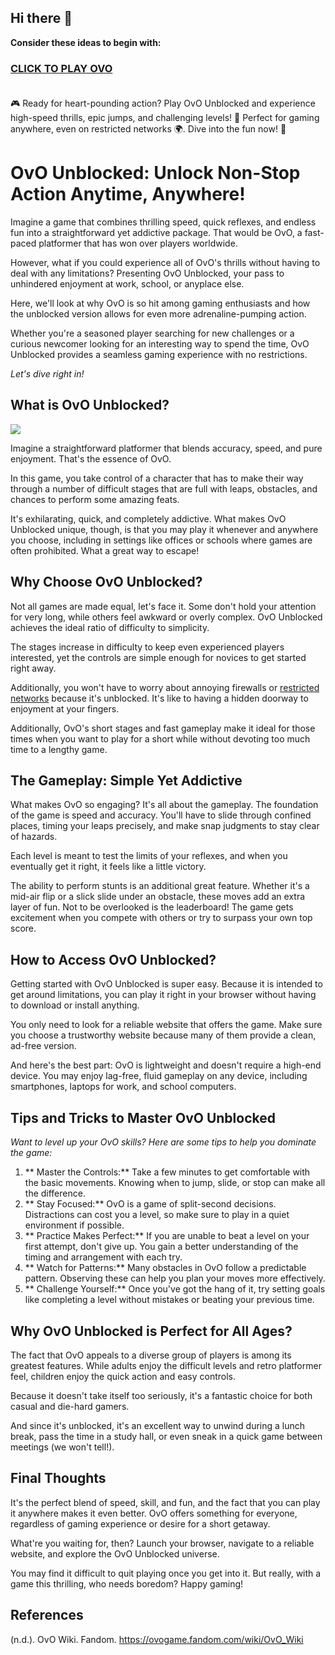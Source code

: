 ## Hi there 👋


**Consider these ideas to begin with:**

<h3><a href="https://gamescentral.net/ovo">CLICK TO PLAY OVO</a> </BR> </BR></h3>

🎮 Ready for heart-pounding action? Play OvO Unblocked and experience high-speed thrills, epic jumps, and challenging levels! 🚀 Perfect for gaming anywhere, even on restricted networks 🌍. Dive into the fun now! 🎉

# OvO Unblocked: Unlock Non-Stop Action Anytime, Anywhere!

Imagine a game that combines thrilling speed, quick reflexes, and endless fun into a straightforward yet addictive package. That would be OvO, a fast-paced platformer that has won over players worldwide.

However, what if you could experience all of OvO's thrills without having to deal with any limitations? Presenting OvO Unblocked, your pass to unhindered enjoyment at work, school, or anyplace else.

Here, we'll look at why OvO is so hit among gaming enthusiasts and how the unblocked version allows for even more adrenaline-pumping action.

Whether you're a seasoned player searching for new challenges or a curious newcomer looking for an interesting way to spend the time, OvO Unblocked provides a seamless gaming experience with no restrictions.

*Let's dive right in!*

## What is OvO Unblocked?

<a href="https://gamescentral.net/ovo"><img src="https://i.ibb.co/7tjsjwp/ovo-unblocked.jpg"></a>

Imagine a straightforward platformer that blends accuracy, speed, and pure enjoyment. That's the essence of OvO.

In this game, you take control of a character that has to make their way through a number of difficult stages that are full with leaps, obstacles, and chances to perform some amazing feats.

It's exhilarating, quick, and completely addictive. What makes OvO Unblocked unique, though, is that you may play it whenever and anywhere you choose, including in settings like offices or schools where games are often prohibited. What a great way to escape!

## Why Choose OvO Unblocked?

Not all games are made equal, let's face it. Some don't hold your attention for very long, while others feel awkward or overly complex. OvO Unblocked achieves the ideal ratio of difficulty to simplicity.

The stages increase in difficulty to keep even experienced players interested, yet the controls are simple enough for novices to get started right away.

Additionally, you won't have to worry about annoying firewalls or [restricted networks](https://www.ibm.com/docs/fi/maas360?topic=device-network-restrictions) because it's unblocked. It's like to having a hidden doorway to enjoyment at your fingers.

Additionally, OvO's short stages and fast gameplay make it ideal for those times when you want to play for a short while without devoting too much time to a lengthy game.

## The Gameplay: Simple Yet Addictive

What makes OvO so engaging? It's all about the gameplay. The foundation of the game is speed and accuracy. You'll have to slide through confined places, timing your leaps precisely, and make snap judgments to stay clear of hazards.

Each level is meant to test the limits of your reflexes, and when you eventually get it right, it feels like a little victory.

The ability to perform stunts is an additional great feature. Whether it's a mid-air flip or a slick slide under an obstacle, these moves add an extra layer of fun. Not to be overlooked is the leaderboard! The game gets excitement when you compete with others or try to surpass your own top score.

## How to Access OvO Unblocked?

Getting started with OvO Unblocked is super easy. Because it is intended to get around limitations, you can play it right in your browser without having to download or install anything.

You only need to look for a reliable website that offers the game. Make sure you choose a trustworthy website because many of them provide a clean, ad-free version.

And here's the best part: OvO is lightweight and doesn't require a high-end device. You may enjoy lag-free, fluid gameplay on any device, including smartphones, laptops for work, and school computers.

## Tips and Tricks to Master OvO Unblocked

*Want to level up your OvO skills? Here are some tips to help you dominate the game:*

1. ** Master the Controls:**  Take a few minutes to get comfortable with the basic movements. Knowing when to jump, slide, or stop can make all the difference.
2. ** Stay Focused:**  OvO is a game of split-second decisions. Distractions can cost you a level, so make sure to play in a quiet environment if possible.
3. ** Practice Makes Perfect:**  If you are unable to beat a level on your first attempt, don't give up. You gain a better understanding of the timing and arrangement with each try.
4. ** Watch for Patterns:**  Many obstacles in OvO follow a predictable pattern. Observing these can help you plan your moves more effectively.
5. ** Challenge Yourself:**  Once you've got the hang of it, try setting goals like completing a level without mistakes or beating your previous time.

## Why OvO Unblocked is Perfect for All Ages?

The fact that OvO appeals to a diverse group of players is among its greatest features. While adults enjoy the difficult levels and retro platformer feel, children enjoy the quick action and easy controls.

Because it doesn't take itself too seriously, it's a fantastic choice for both casual and die-hard gamers.

And since it's unblocked, it's an excellent way to unwind during a lunch break, pass the time in a study hall, or even sneak in a quick game between meetings (we won't tell!).

## Final Thoughts

It's the perfect blend of speed, skill, and fun, and the fact that you can play it anywhere makes it even better. OvO offers something for everyone, regardless of gaming experience or desire for a short getaway.

What're you waiting for, then? Launch your browser, navigate to a reliable website, and explore the OvO Unblocked universe.

You may find it difficult to quit playing once you get into it. But really, with a game this thrilling, who needs boredom?
Happy gaming!

## References

(n.d.). OvO Wiki. Fandom. https://ovogame.fandom.com/wiki/OvO_Wiki
